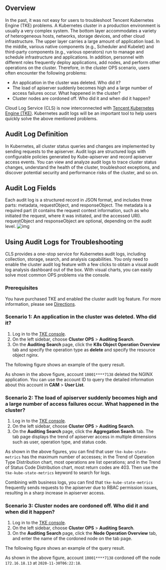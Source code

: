 ## Overview
In the past, it was not easy for users to troubleshoot Tencent Kubernetes Engine (TKE) problems. A Kubernetes cluster in a production environment is usually a very complex system. The bottom layer accommodates a variety of heterogeneous hosts, networks, storage devices, and other cloud infrastructure. The upper layer carries a large amount of application load. In the middle, various native components (e.g., Scheduler and Kubelet) and third-party components (e.g., various operators) run to manage and schedule infrastructure and applications. In addition, personnel with different roles frequently deploy applications, add nodes, and perform other operations on the cluster. Therefore, in the cluster OPS scenario, users often encounter the following problems:
- An application in the cluster was deleted. Who did it?
- The load of apiserver suddenly becomes high and a large number of access failures occur. What happened in the cluster?
- Cluster nodes are cordoned off. Who did it and when did it happen?

Cloud Log Service (CLS) is now interconnected with [Tencent Kubernetes Engine (TKE)](https://console.cloud.tencent.com/tke2/overview). Kubernetes audit logs will be an important tool to help users quickly solve the above mentioned problems.

## Audit Log Definition

In Kubernetes, all cluster status queries and changes are implemented by sending requests to the apiserver. Audit logs are structured logs with configurable policies generated by Kube-apiserver and record apiserver access events. You can view and analyze audit logs to trace cluster status changes, understand the health of the cluster, troubleshoot exceptions, and discover potential security and performance risks of the cluster, and so on.

## Audit Log Fields

Each audit log is a structured record in JSON format, and includes three parts: metadata, requestObject, and responseObject. The metadata is a required part (it contains the request context information, such as who initiated the request, where it was initiated, and the accessed URI). requestObject and responseObject are optional, depending on the audit level.
![img](https://qcloudimg.tencent-cloud.cn/raw/deb6778abd84883a42c62b1939376f92.png)

## Using Audit Logs for Troubleshooting

CLS provides a one-stop service for Kubernetes audit logs, including collection, storage, search, and analysis capabilities. You only need to enable the cluster audit log feature with a few clicks to obtain a visual audit log analysis dashboard out of the box. With visual charts, you can easily solve most common OPS problems via the console.

### Prerequisites

You have purchased TKE and enabled the cluster audit log feature. For more information, please see [Directions](https://intl.cloud.tencent.com/document/product/457/38338).

### Scenario 1: An application in the cluster was deleted. Who did it?

1. Log in to the [TKE console](https://console.cloud.tencent.com/tke2/cluster?rid=1).
2. On the left sidebar, choose **Cluster OPS** > **Auditing Search**.
3. On the **Auditing Search** page, click the **K8s Object Operation Overview** tab and specify the operation type as **delete** and specify the resource object nginx.

The following figure shows an example of the query result.

As shown in the above figure, account `10001****7138` deleted the NGINX application. You can use the account ID to query the detailed information about this account in **CAM** > **User List**.

### Scenario 2: The load of apiserver suddenly becomes high and a large number of access failures occur. What happened in the cluster?

1. Log in to the [TKE console](https://console.cloud.tencent.com/tke2/cluster?rid=1).
2. On the left sidebar, choose **Cluster OPS** > **Auditing Search**.
3. On the **Auditing Search** page, click the **Aggregation Search** tab. The tab page displays the trend of apiserver access in multiple dimensions such as user, operation type, and status code.

As shown in the above figures, you can find that user `tke-kube-state-metrics` has the maximum number of accesses; in the Trend of Operation Type Distribution chart, most operations are list operations; and in the Trend of Status Code Distribution chart, most return codes are 403. Then use the `tke-kube-state-metrics` keyword to search for logs.

Combining with business logs, you can find that `tke-kube-state-metrics` frequently sends requests to the apiserver due to RBAC permission issues, resulting in a sharp increase in apiserver access.


### Scenario 3: Cluster nodes are cordoned off. Who did it and when did it happen?

1. Log in to the [TKE console](https://console.cloud.tencent.com/tke2/cluster?rid=1).
2. On the left sidebar, choose **Cluster OPS** > **Auditing Search**.
3. On the **Auditing Search** page, click the **Node Operation Overview** tab, and enter the name of the cordoned node on the tab page.

The following figure shows an example of the query result.

As shown in the above figure, account `10001****7138` cordoned off the node `172.16.18.13` at `2020-11-30T06:22:18`.




